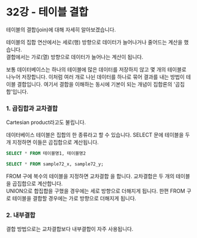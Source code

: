 # 32강 - 테이블 결합
테이블의 결합(join)에 대해 자세히 알아보겠습니다.  
  
테이블의 집합 연산에서는 세로(행) 방향으로 데이터가 늘어나거나 줄어드는 계산을 했습니다.  
결합에서는 가로(열) 방향으로 데이터가 늘어나는 계산이 됩니다.  
  
보통 데이터베이스는 하나의 테이블에 많은 데이터를 저장하지 않고 몇 개의 테이블로 나누어 저장합니다. 이처럼 여러 개로 나뉜 데이터를 하나로 묶어 결과를 내는 방법이 테이블 결합입니다. 여기서 결합을 이해하는 동시에 기본이 되는 개념이 집합론의 '곱집합'입니다.  
  
### 1. 곱집합과 교차결합
Cartesian product라고도 불립니다.  
  
데이터베이스 테이블은 집합의 한 종류라고 할 수 있습니다. SELECT 문에 테이블을 두 개 지정하면 이들은 곱집합으로 계산됩니다.  
```SQL
SELECT * FROM 테이블명1, 테이블명2

SELECT * FROM sample72_x, sample72_y;
```

FROM 구에 복수의 테이블을 지정하면 교차결합 을 합니다. 교차결합은 두 개의 테이블을 곱집합으로 계산합니다.  
UNION으로 합집합을 구했을 경우에는 세로 방향으로 더해지게 됩니다. 한편 FROM 구로 테이블을 결합할 경우에는 가로 방향으로 더해지게 됩니다.  
  
### 2. 내부결합
결합 방법으로는 교차결합보다 내부결합이 자주 사용됩니다.  
  




  

